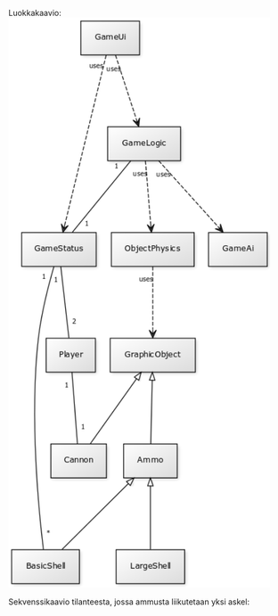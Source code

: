Luokkakaavio:
<img src="https://github.com/oskarioskari/otm-harjoitustyo/blob/master/dokumentointi/kuvat/alustava-UML.png" width="470">

Sekvenssikaavio tilanteesta, jossa ammusta liikutetaan yksi askel:
<imt src="https://github.com/oskarioskari/otm-harjoitustyo/blob/master/dokumentointi/kuvat/sekvenssikaavio-moveAmmo.png" width="470">
